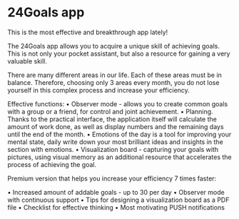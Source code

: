 # 24Goals app

This is the most effective and breakthrough app lately!

The 24Goals app allows you to acquire a unique skill of achieving goals. This is not only your pocket assistant, but also a resource for gaining a very valuable skill.

There are many different areas in our life. Each of these areas must be in balance. Therefore, choosing only 3 areas every month, you do not lose yourself in this complex process and increase your efficiency.

Effective functions:
• Observer mode - allows you to create common goals with a group or a friend, for control and joint achievement.
• Planning. Thanks to the practical interface, the application itself will calculate the amount of work done, as well as display numbers and the remaining days until the end of the month.
• Emotions of the day is a tool for improving your mental state, daily write down your most brilliant ideas and insights in the section with emotions.
• Visualization board - capturing your goals with pictures, using visual memory as an additional resource that accelerates the process of achieving the goal.

Premium version that helps you increase your efficiency 7 times faster:

• Increased amount of addable goals - up to 30 per day
• Observer mode with continuous support
• Tips for designing a visualization board as a PDF file
• Checklist for effective thinking
• Most motivating PUSH notifications

